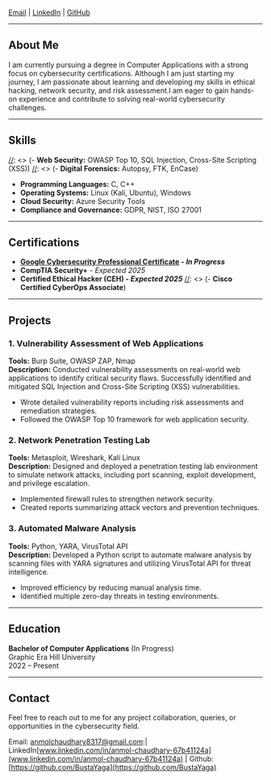 [Email](mailto:anmolchaudhary8317@gmail.com) | [LinkedIn](www.linkedin.com/in/anmol-chaudhary-67b41124a) | [GitHub](https://github.com/BustaYaga)

---

## **About Me**

I am currently pursuing a degree in Computer Applications with a strong focus on cybersecurity certifications. Although
I am just starting my journey, I am passionate about learning and developing my skills in ethical hacking, network
security, and risk assessment.I am eager to gain hands-on experience and contribute to solving real-world cybersecurity challenges.


---

## **Skills**

[//]: <> (- **Penetration Testing:** Nmap, Metasploit, Burp Suite, Wireshark)
[//]: <> (- **Network Security:** Firewalls, IDS/IPS, VPN, Network Protocols)
[//]: <> (- **Web Security:** OWASP Top 10, SQL Injection, Cross-Site Scripting (XSS))
[//]: <> (- **Digital Forensics:** Autopsy, FTK, EnCase)
- **Programming Languages:** C, C++
- **Operating Systems:** Linux (Kali, Ubuntu), Windows
- **Cloud Security:** Azure Security Tools
- **Compliance and Governance:** GDPR, NIST, ISO 27001

---

## **Certifications**

- **[Google Cybersecurity Professional Certificate](https://www.coursera.org/professional-certificates/google-cybersecurity) - *In Progress***
- **CompTIA Security+** - *Expected 2025*
- **Certified Ethical Hacker (CEH) - *Expected 2025***
[//]: <> (- **Cisco Certified CyberOps Associate**)

---

## **Projects**

### **1. Vulnerability Assessment of Web Applications**
**Tools:** Burp Suite, OWASP ZAP, Nmap  
**Description:** Conducted vulnerability assessments on real-world web applications to identify critical security flaws. Successfully identified and mitigated SQL Injection and Cross-Site Scripting (XSS) vulnerabilities.

- Wrote detailed vulnerability reports including risk assessments and remediation strategies.
- Followed the OWASP Top 10 framework for web application security.

### **2. Network Penetration Testing Lab**
**Tools:** Metasploit, Wireshark, Kali Linux  
**Description:** Designed and deployed a penetration testing lab environment to simulate network attacks, including port scanning, exploit development, and privilege escalation.

- Implemented firewall rules to strengthen network security.
- Created reports summarizing attack vectors and prevention techniques.

### **3. Automated Malware Analysis**
**Tools:** Python, YARA, VirusTotal API  
**Description:** Developed a Python script to automate malware analysis by scanning files with YARA signatures and utilizing VirusTotal API for threat intelligence.

- Improved efficiency by reducing manual analysis time.
- Identified multiple zero-day threats in testing environments.

---

## **Education**

**Bachelor of Computer Applications** (In Progress)  
Graphic Era Hill University  
2022 – Present

---

## **Contact**

Feel free to reach out to me for any project collaboration, queries, or opportunities in the cybersecurity field.

Email: [anmolchaudhary8317@gmail.com](mailto:anmolchaudhary8317@gmail.com):| LinkedIn[www.linkedin.com/in/anmol-chaudhary-67b41124a](www.linkedin.com/in/anmol-chaudhary-67b41124a) | Github: [https://github.com/BustaYaga](https://github.com/BustaYaga)
